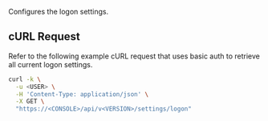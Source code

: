 Configures the logon settings.

## cURL Request

Refer to the following example cURL request that uses basic auth to retrieve all current logon settings.

```bash
curl -k \
  -u <USER> \
  -H 'Content-Type: application/json' \
  -X GET \
  "https://<CONSOLE>/api/v<VERSION>/settings/logon"
```
